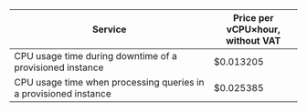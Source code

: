 | Service | Price per vCPU×hour, <br>without VAT |
| ---- | ---- |
| CPU usage time during downtime of a provisioned instance | $0.013205 |
| CPU usage time when processing queries in a provisioned instance | $0.025385 |